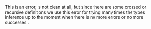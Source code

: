This is an error, is not clean at all, but since there are some crossed or recursive definitions we use this error for trying many times the types inference up to the moment when there is no more errors or no more successes . 